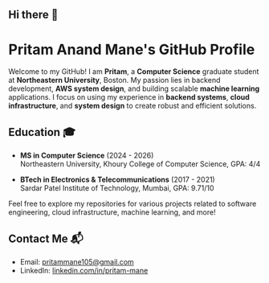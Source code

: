 ## Hi there 👋

# Pritam Anand Mane's GitHub Profile

Welcome to my GitHub! I am **Pritam**, a **Computer Science** graduate student at **Northeastern University**, Boston. My passion lies in backend development, **AWS system design**, and building scalable **machine learning** applications. I focus on using my experience in **backend systems**, **cloud infrastructure**, and **system design** to create robust and efficient solutions.

## **Education** 🎓  
- **MS in Computer Science** (2024 - 2026)  
  Northeastern University, Khoury College of Computer Science, GPA: 4/4  

- **BTech in Electronics & Telecommunications** (2017 - 2021)  
  Sardar Patel Institute of Technology, Mumbai, GPA: 9.71/10  

Feel free to explore my repositories for various projects related to software engineering, cloud infrastructure, machine learning, and more!

## **Contact Me** 📬  
- Email: [pritammane105@gmail.com](mailto:pritammane105@gmail.com)
- LinkedIn: [linkedin.com/in/pritam-mane](http://linkedin.com/in/pritam-mane)  


<!--
**pritam105/pritam105** is a ✨ _special_ ✨ repository because its `README.md` (this file) appears on your GitHub profile.

Here are some ideas to get you started:

- 🔭 I’m currently working on ...
- 🌱 I’m currently learning ...
- 👯 I’m looking to collaborate on ...
- 🤔 I’m looking for help with ...
- 💬 Ask me about ...
- 📫 How to reach me: ...
- 😄 Pronouns: ...
- ⚡ Fun fact: ...
-->
